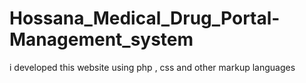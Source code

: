 # Hossana_Medical_Drug_Portal-Management_system
i developed this website using php , css and other markup languages 
